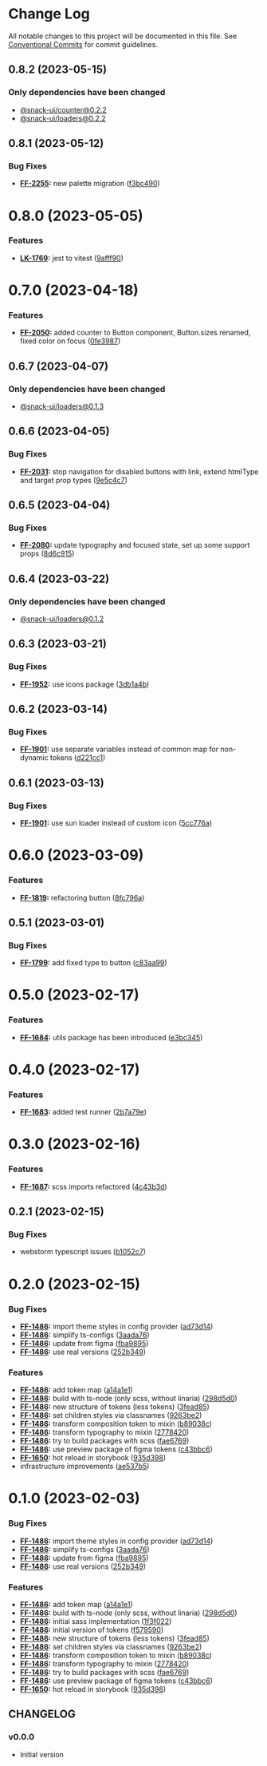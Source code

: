 # Change Log

All notable changes to this project will be documented in this file.
See [Conventional Commits](https://conventionalcommits.org) for commit guidelines.

## 0.8.2 (2023-05-15)

### Only dependencies have been changed
* [@snack-ui/counter@0.2.2](https://git.sbercloud.tech/sbercloud-ui/tokens-design-system/snack-uikit/-/blob/master/packages/counter/CHANGELOG.md)
* [@snack-ui/loaders@0.2.2](https://git.sbercloud.tech/sbercloud-ui/tokens-design-system/snack-uikit/-/blob/master/packages/loaders/CHANGELOG.md)





## 0.8.1 (2023-05-12)


### Bug Fixes

* **[FF-2255](https://jira.sbercloud.tech/browse/FF-2255):** new palette migration ([f3bc490](https://git.sbercloud.tech/sbercloud-ui/tokens-design-system/snack-uikit/commits/f3bc490bb4ddde4353009b55da2d04f87a7d9de9))





# 0.8.0 (2023-05-05)


### Features

* **[LK-1769](https://jira.sbercloud.tech/browse/LK-1769):** jest to vitest ([9afff90](https://git.sbercloud.tech/sbercloud-ui/tokens-design-system/snack-uikit/commits/9afff90db1e60c2255361b396c096c14f923d676))





# 0.7.0 (2023-04-18)


### Features

* **[FF-2050](https://jira.sbercloud.tech/browse/FF-2050):** added counter to Button component, Button.sizes renamed, fixed color on focus ([0fe3987](https://git.sbercloud.tech/sbercloud-ui/tokens-design-system/snack-uikit/commits/0fe39873da4b560eb0767ceda2e7dc64037f962e))





## 0.6.7 (2023-04-07)

### Only dependencies have been changed
* [@snack-ui/loaders@0.1.3](https://git.sbercloud.tech/sbercloud-ui/tokens-design-system/snack-uikit/-/blob/master/packages/loaders/CHANGELOG.md)





## 0.6.6 (2023-04-05)


### Bug Fixes

* **[FF-2031](https://jira.sbercloud.tech/browse/FF-2031):** stop navigation for disabled buttons with link, extend htmlType and target prop types ([9e5c4c7](https://git.sbercloud.tech/sbercloud-ui/tokens-design-system/snack-uikit/commits/9e5c4c75edd82e9473514450c7dccc9e1df15c24))





## 0.6.5 (2023-04-04)


### Bug Fixes

* **[FF-2080](https://jira.sbercloud.tech/browse/FF-2080):** update typography and focused state, set up some support props ([8d6c915](https://git.sbercloud.tech/sbercloud-ui/tokens-design-system/snack-uikit/commits/8d6c915a26b7761babe4f04c9dfa3bcdb5fea23b))





## 0.6.4 (2023-03-22)

### Only dependencies have been changed
* [@snack-ui/loaders@0.1.2](https://git.sbercloud.tech/sbercloud-ui/tokens-design-system/snack-uikit/-/blob/master/packages/loaders/CHANGELOG.md)





## 0.6.3 (2023-03-21)


### Bug Fixes

* **[FF-1952](https://jira.sbercloud.tech/browse/FF-1952):** use icons package ([3db1a4b](https://git.sbercloud.tech/sbercloud-ui/tokens-design-system/snack-uikit/commits/3db1a4b692fc9d84eb38cf57a53003efbf1a881a))





## 0.6.2 (2023-03-14)


### Bug Fixes

* **[FF-1901](https://jira.sbercloud.tech/browse/FF-1901):** use separate variables instead of common map for non-dynamic tokens ([d221cc1](https://git.sbercloud.tech/sbercloud-ui/tokens-design-system/snack-uikit/commits/d221cc181f0647820895f9369fe42e312d979df9))





## 0.6.1 (2023-03-13)


### Bug Fixes

* **[FF-1901](https://jira.sbercloud.tech/browse/FF-1901):** use sun loader instead of custom icon ([5cc776a](https://git.sbercloud.tech/sbercloud-ui/uikit-tokens-demo/commits/5cc776a1eff13c8010c7845d003423e14f4c36b0))





# 0.6.0 (2023-03-09)


### Features

* **[FF-1819](https://jira.sbercloud.tech/browse/FF-1819):** refactoring button ([8fc796a](https://git.sbercloud.tech/sbercloud-ui/uikit-tokens-demo/commits/8fc796a3869a20992fd7db8ff54e4bb07071cb62))





## 0.5.1 (2023-03-01)


### Bug Fixes

* **[FF-1799](https://jira.sbercloud.tech/browse/FF-1799):** add fixed type to button ([c83aa99](https://git.sbercloud.tech/sbercloud-ui/uikit-tokens-demo/commits/c83aa990dd386757423510d2a3a0bec94a649423))





# 0.5.0 (2023-02-17)


### Features

* **[FF-1684](https://jira.sbercloud.tech/browse/FF-1684):** utils package has been introduced ([e3bc345](https://git.sbercloud.tech/sbercloud-ui/uikit-tokens-demo/commits/e3bc345c0b32cfc518a17416a00ad880e351f03b))





# 0.4.0 (2023-02-17)


### Features

* **[FF-1683](https://jira.sbercloud.tech/browse/FF-1683):** added test runner ([2b7a79e](https://git.sbercloud.tech/sbercloud-ui/uikit-tokens-demo/commits/2b7a79eb3d41dc45b6dfe52adda287ad54a55707))





# 0.3.0 (2023-02-16)


### Features

* **[FF-1687](https://jira.sbercloud.tech/browse/FF-1687):** scss imports refactored ([4c43b3d](https://git.sbercloud.tech/sbercloud-ui/uikit-tokens-demo/commits/4c43b3dfac6699447118b20e7a81722ebf7eb35f))





## 0.2.1 (2023-02-15)


### Bug Fixes

* webstorm typescript issues ([b1052c7](https://git.sbercloud.tech/sbercloud-ui/uikit-tokens-demo/commits/b1052c772f99eca1dc41d0bf4b95a63ae0018550))





# 0.2.0 (2023-02-15)


### Bug Fixes

* **[FF-1486](https://jira.sbercloud.tech/browse/FF-1486):** import theme styles in config provider ([ad73d14](https://git.sbercloud.tech/sbercloud-ui/uikit-tokens-demo/commits/ad73d149dbbdaec1c360a4765e9c4e9bb91cbed3))
* **[FF-1486](https://jira.sbercloud.tech/browse/FF-1486):** simplify ts-configs ([3aada76](https://git.sbercloud.tech/sbercloud-ui/uikit-tokens-demo/commits/3aada76e6220fa35d4866f830cb934c95d9bc91e))
* **[FF-1486](https://jira.sbercloud.tech/browse/FF-1486):** update from figma ([fba9895](https://git.sbercloud.tech/sbercloud-ui/uikit-tokens-demo/commits/fba9895686c98080754c52146c09bb10df16e143))
* **[FF-1486](https://jira.sbercloud.tech/browse/FF-1486):** use real versions ([252b349](https://git.sbercloud.tech/sbercloud-ui/uikit-tokens-demo/commits/252b3494f9a4302d8fb5b54ac879ed1ef3e6f68c))


### Features

* **[FF-1486](https://jira.sbercloud.tech/browse/FF-1486):** add token map ([a14a1e1](https://git.sbercloud.tech/sbercloud-ui/uikit-tokens-demo/commits/a14a1e1f1ad95e80a4fb664a2a9c5324a33dad48))
* **[FF-1486](https://jira.sbercloud.tech/browse/FF-1486):** build with ts-node (only scss, without linaria) ([298d5d0](https://git.sbercloud.tech/sbercloud-ui/uikit-tokens-demo/commits/298d5d0b42788747e9aa34ffef254411a79ed25f))
* **[FF-1486](https://jira.sbercloud.tech/browse/FF-1486):** new structure of tokens (less tokens) ([3fead85](https://git.sbercloud.tech/sbercloud-ui/uikit-tokens-demo/commits/3fead85f4cde8753d8f2b7fb244fb4d1b5e3a6ba))
* **[FF-1486](https://jira.sbercloud.tech/browse/FF-1486):** set children styles via classnames ([9263be2](https://git.sbercloud.tech/sbercloud-ui/uikit-tokens-demo/commits/9263be299ea3667261060bb53ad98baa635debfb))
* **[FF-1486](https://jira.sbercloud.tech/browse/FF-1486):** transform composition token to mixin ([b89038c](https://git.sbercloud.tech/sbercloud-ui/uikit-tokens-demo/commits/b89038c755701c854d984dd300eab05461f01058))
* **[FF-1486](https://jira.sbercloud.tech/browse/FF-1486):** transform typography to mixin ([2778420](https://git.sbercloud.tech/sbercloud-ui/uikit-tokens-demo/commits/2778420a60e674fb5ee58f2e856e417f1bc6a55f))
* **[FF-1486](https://jira.sbercloud.tech/browse/FF-1486):** try to build packages with scss ([fae6769](https://git.sbercloud.tech/sbercloud-ui/uikit-tokens-demo/commits/fae67699b3a153d09c7e3b7b34580d96a3cfe14b))
* **[FF-1486](https://jira.sbercloud.tech/browse/FF-1486):** use preview package of figma tokens ([c43bbc6](https://git.sbercloud.tech/sbercloud-ui/uikit-tokens-demo/commits/c43bbc65d7de9c686bc83950f7a2c74c780bee69))
* **[FF-1650](https://jira.sbercloud.tech/browse/FF-1650):** hot reload in storybook ([935d398](https://git.sbercloud.tech/sbercloud-ui/uikit-tokens-demo/commits/935d398c256c96fa2a37bcc68991701edef16b58))
* infrastructure improvements ([ae537b5](https://git.sbercloud.tech/sbercloud-ui/uikit-tokens-demo/commits/ae537b5e37c0050f800c367da290f4f4e30d22ab))





# 0.1.0 (2023-02-03)


### Bug Fixes

* **[FF-1486](https://jira.sbercloud.tech/browse/FF-1486):** import theme styles in config provider ([ad73d14](https://git.sbercloud.tech/sbercloud-ui/uikit-tokens-demo/commits/ad73d149dbbdaec1c360a4765e9c4e9bb91cbed3))
* **[FF-1486](https://jira.sbercloud.tech/browse/FF-1486):** simplify ts-configs ([3aada76](https://git.sbercloud.tech/sbercloud-ui/uikit-tokens-demo/commits/3aada76e6220fa35d4866f830cb934c95d9bc91e))
* **[FF-1486](https://jira.sbercloud.tech/browse/FF-1486):** update from figma ([fba9895](https://git.sbercloud.tech/sbercloud-ui/uikit-tokens-demo/commits/fba9895686c98080754c52146c09bb10df16e143))
* **[FF-1486](https://jira.sbercloud.tech/browse/FF-1486):** use real versions ([252b349](https://git.sbercloud.tech/sbercloud-ui/uikit-tokens-demo/commits/252b3494f9a4302d8fb5b54ac879ed1ef3e6f68c))


### Features

* **[FF-1486](https://jira.sbercloud.tech/browse/FF-1486):** add token map ([a14a1e1](https://git.sbercloud.tech/sbercloud-ui/uikit-tokens-demo/commits/a14a1e1f1ad95e80a4fb664a2a9c5324a33dad48))
* **[FF-1486](https://jira.sbercloud.tech/browse/FF-1486):** build with ts-node (only scss, without linaria) ([298d5d0](https://git.sbercloud.tech/sbercloud-ui/uikit-tokens-demo/commits/298d5d0b42788747e9aa34ffef254411a79ed25f))
* **[FF-1486](https://jira.sbercloud.tech/browse/FF-1486):** initial sass implementation ([1f3f022](https://git.sbercloud.tech/sbercloud-ui/uikit-tokens-demo/commits/1f3f0229b26c1db5d62f7194d387962bb2004976))
* **[FF-1486](https://jira.sbercloud.tech/browse/FF-1486):** initial version of tokens ([f579590](https://git.sbercloud.tech/sbercloud-ui/uikit-tokens-demo/commits/f579590f94fadb67be0e71e47638af11e11b144d))
* **[FF-1486](https://jira.sbercloud.tech/browse/FF-1486):** new structure of tokens (less tokens) ([3fead85](https://git.sbercloud.tech/sbercloud-ui/uikit-tokens-demo/commits/3fead85f4cde8753d8f2b7fb244fb4d1b5e3a6ba))
* **[FF-1486](https://jira.sbercloud.tech/browse/FF-1486):** set children styles via classnames ([9263be2](https://git.sbercloud.tech/sbercloud-ui/uikit-tokens-demo/commits/9263be299ea3667261060bb53ad98baa635debfb))
* **[FF-1486](https://jira.sbercloud.tech/browse/FF-1486):** transform composition token to mixin ([b89038c](https://git.sbercloud.tech/sbercloud-ui/uikit-tokens-demo/commits/b89038c755701c854d984dd300eab05461f01058))
* **[FF-1486](https://jira.sbercloud.tech/browse/FF-1486):** transform typography to mixin ([2778420](https://git.sbercloud.tech/sbercloud-ui/uikit-tokens-demo/commits/2778420a60e674fb5ee58f2e856e417f1bc6a55f))
* **[FF-1486](https://jira.sbercloud.tech/browse/FF-1486):** try to build packages with scss ([fae6769](https://git.sbercloud.tech/sbercloud-ui/uikit-tokens-demo/commits/fae67699b3a153d09c7e3b7b34580d96a3cfe14b))
* **[FF-1486](https://jira.sbercloud.tech/browse/FF-1486):** use preview package of figma tokens ([c43bbc6](https://git.sbercloud.tech/sbercloud-ui/uikit-tokens-demo/commits/c43bbc65d7de9c686bc83950f7a2c74c780bee69))
* **[FF-1650](https://jira.sbercloud.tech/browse/FF-1650):** hot reload in storybook ([935d398](https://git.sbercloud.tech/sbercloud-ui/uikit-tokens-demo/commits/935d398c256c96fa2a37bcc68991701edef16b58))





## CHANGELOG

### v0.0.0

- Initial version

